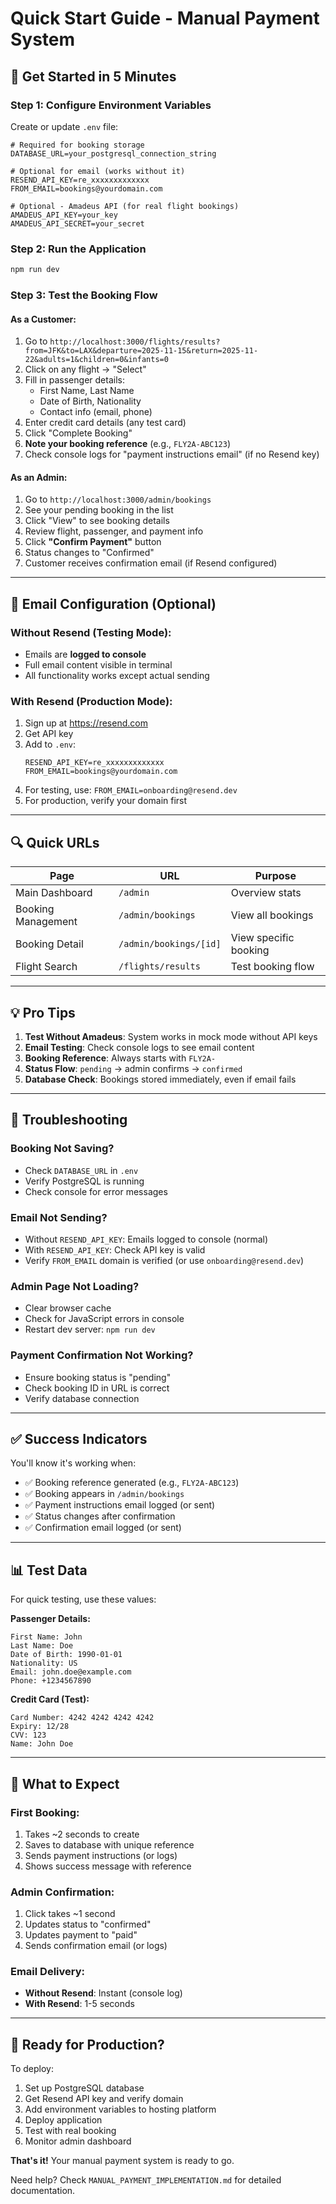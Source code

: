 # Quick Start Guide - Manual Payment System

## 🚀 Get Started in 5 Minutes

### Step 1: Configure Environment Variables
Create or update `.env` file:

```env
# Required for booking storage
DATABASE_URL=your_postgresql_connection_string

# Optional for email (works without it)
RESEND_API_KEY=re_xxxxxxxxxxxxx
FROM_EMAIL=bookings@yourdomain.com

# Optional - Amadeus API (for real flight bookings)
AMADEUS_API_KEY=your_key
AMADEUS_API_SECRET=your_secret
```

### Step 2: Run the Application
```bash
npm run dev
```

### Step 3: Test the Booking Flow

#### As a Customer:
1. Go to `http://localhost:3000/flights/results?from=JFK&to=LAX&departure=2025-11-15&return=2025-11-22&adults=1&children=0&infants=0`
2. Click on any flight → "Select"
3. Fill in passenger details:
   - First Name, Last Name
   - Date of Birth, Nationality
   - Contact info (email, phone)
4. Enter credit card details (any test card)
5. Click "Complete Booking"
6. **Note your booking reference** (e.g., `FLY2A-ABC123`)
7. Check console logs for "payment instructions email" (if no Resend key)

#### As an Admin:
1. Go to `http://localhost:3000/admin/bookings`
2. See your pending booking in the list
3. Click "View" to see booking details
4. Review flight, passenger, and payment info
5. Click **"Confirm Payment"** button
6. Status changes to "Confirmed"
7. Customer receives confirmation email (if Resend configured)

---

## 📧 Email Configuration (Optional)

### Without Resend (Testing Mode):
- Emails are **logged to console**
- Full email content visible in terminal
- All functionality works except actual sending

### With Resend (Production Mode):
1. Sign up at https://resend.com
2. Get API key
3. Add to `.env`:
   ```env
   RESEND_API_KEY=re_xxxxxxxxxxxxx
   FROM_EMAIL=bookings@yourdomain.com
   ```
4. For testing, use: `FROM_EMAIL=onboarding@resend.dev`
5. For production, verify your domain first

---

## 🔍 Quick URLs

| Page | URL | Purpose |
|------|-----|---------|
| Main Dashboard | `/admin` | Overview stats |
| Booking Management | `/admin/bookings` | View all bookings |
| Booking Detail | `/admin/bookings/[id]` | View specific booking |
| Flight Search | `/flights/results` | Test booking flow |

---

## 💡 Pro Tips

1. **Test Without Amadeus**: System works in mock mode without API keys
2. **Email Testing**: Check console logs to see email content
3. **Booking Reference**: Always starts with `FLY2A-`
4. **Status Flow**: `pending` → admin confirms → `confirmed`
5. **Database Check**: Bookings stored immediately, even if email fails

---

## 🐛 Troubleshooting

### Booking Not Saving?
- Check `DATABASE_URL` in `.env`
- Verify PostgreSQL is running
- Check console for error messages

### Email Not Sending?
- Without `RESEND_API_KEY`: Emails logged to console (normal)
- With `RESEND_API_KEY`: Check API key is valid
- Verify `FROM_EMAIL` domain is verified (or use `onboarding@resend.dev`)

### Admin Page Not Loading?
- Clear browser cache
- Check for JavaScript errors in console
- Restart dev server: `npm run dev`

### Payment Confirmation Not Working?
- Ensure booking status is "pending"
- Check booking ID in URL is correct
- Verify database connection

---

## ✅ Success Indicators

You'll know it's working when:
- ✅ Booking reference generated (e.g., `FLY2A-ABC123`)
- ✅ Booking appears in `/admin/bookings`
- ✅ Payment instructions email logged (or sent)
- ✅ Status changes after confirmation
- ✅ Confirmation email logged (or sent)

---

## 📊 Test Data

For quick testing, use these values:

**Passenger Details:**
```
First Name: John
Last Name: Doe
Date of Birth: 1990-01-01
Nationality: US
Email: john.doe@example.com
Phone: +1234567890
```

**Credit Card (Test):**
```
Card Number: 4242 4242 4242 4242
Expiry: 12/28
CVV: 123
Name: John Doe
```

---

## 🎯 What to Expect

### First Booking:
1. Takes ~2 seconds to create
2. Saves to database with unique reference
3. Sends payment instructions (or logs)
4. Shows success message with reference

### Admin Confirmation:
1. Click takes ~1 second
2. Updates status to "confirmed"
3. Updates payment to "paid"
4. Sends confirmation email (or logs)

### Email Delivery:
- **Without Resend**: Instant (console log)
- **With Resend**: 1-5 seconds

---

## 🚀 Ready for Production?

To deploy:
1. Set up PostgreSQL database
2. Get Resend API key and verify domain
3. Add environment variables to hosting platform
4. Deploy application
5. Test with real booking
6. Monitor admin dashboard

**That's it!** Your manual payment system is ready to go.

Need help? Check `MANUAL_PAYMENT_IMPLEMENTATION.md` for detailed documentation.
